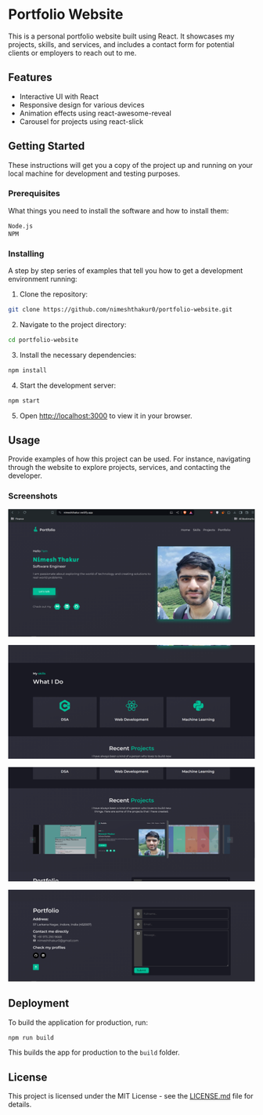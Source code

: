 # Portfolio Website

This is a personal portfolio website built using React. It showcases my projects, skills, and services, and includes a contact form for potential clients or employers to reach out to me.

## Features

- Interactive UI with React
- Responsive design for various devices
- Animation effects using react-awesome-reveal
- Carousel for projects using react-slick

## Getting Started

These instructions will get you a copy of the project up and running on your local machine for development and testing purposes.

### Prerequisites

What things you need to install the software and how to install them:

```
Node.js
NPM
```

### Installing

A step by step series of examples that tell you how to get a development environment running:

1. Clone the repository:

```bash
git clone https://github.com/nimeshthakur0/portfolio-website.git
```

2. Navigate to the project directory:

```bash
cd portfolio-website
```

3. Install the necessary dependencies:

```bash
npm install
```

4. Start the development server:

```bash
npm start
```

5. Open [http://localhost:3000](http://localhost:3000) to view it in your browser.

## Usage

Provide examples of how this project can be used. For instance, navigating through the website to explore projects, services, and contacting the developer.

### Screenshots

![Home Page](images/home.png)

![Skills Section](images/skills.png)

![Projects Section](images/projects.png)

![Portfolio Section](images/portfolio.png)

## Deployment

To build the application for production, run:

```bash
npm run build
```

This builds the app for production to the `build` folder.

## License

This project is licensed under the MIT License - see the [LICENSE.md](LICENSE.md) file for details.
